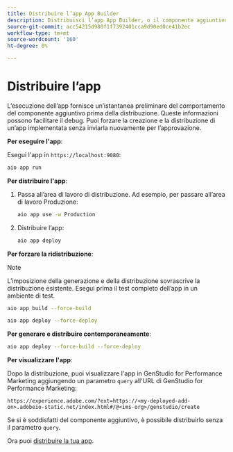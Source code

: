 ```yaml
---
title: Distribuire l’app App Builder
description: Distribuisci l’app App Builder, o il componente aggiuntivo, per GenStudio for Performance Marketing.
source-git-commit: acc54215d980f1f7392401cca9d90ed0ce41b2ec
workflow-type: tm+mt
source-wordcount: '160'
ht-degree: 0%

---
```



# Distribuire l’app

L’esecuzione dell’app fornisce un’istantanea preliminare del comportamento del componente aggiuntivo prima della distribuzione. Queste informazioni possono facilitare il debug. Puoi forzare la creazione e la distribuzione di un’app implementata senza inviarla nuovamente per l’approvazione.


**Per eseguire l&#39;app**:

Esegui l&#39;app in `https://localhost:9080`:

```bash
aio app run
```

**Per distribuire l&#39;app**:

1. Passa all’area di lavoro di distribuzione. Ad esempio, per passare all’area di lavoro Produzione:

   ```bash
   aio app use -w Production
   ```

1. Distribuire l’app:

   ```bash
   aio app deploy
   ```

**Per forzare la ridistribuzione**:

>[!NOTE]
>
>L’imposizione della generazione e della distribuzione sovrascrive la distribuzione esistente. Esegui prima il test completo dell’app in un ambiente di test.

```bash
aio app build --force-build
```

```bash
aio app deploy --force-deploy
```

**Per generare e distribuire contemporaneamente**:

```bash
aio app deploy --force-build --force-deploy
```

**Per visualizzare l&#39;app**:

Dopo la distribuzione, puoi visualizzare l&#39;app in GenStudio for Performance Marketing aggiungendo un parametro `query` all&#39;URL di GenStudio for Performance Marketing:

`https://experience.adobe.com/?ext=https://<my-deployed-add-on>.adobeio-static.net/index.html#/@<ims-org>/genstudio/create`

Se si è soddisfatti del componente aggiuntivo, è possibile distribuirlo senza il parametro `query`.

Ora puoi [distribuire la tua app](distribute-app.md).
